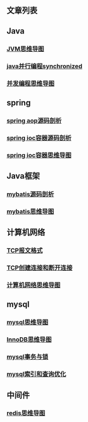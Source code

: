 ## 文章列表

## Java

### [JVM思维导图](https://app.yinxiang.com/fx/ed1dfe58-53c7-4da5-ba0d-5ea58a1294fd)

### [java并行编程synchronized](https://app.yinxiang.com/fx/26f40b4c-4053-4eb9-9321-39ac9eca6726)

### [并发编程思维导图](https://app.yinxiang.com/fx/751a661e-1766-47f7-852a-9457ab63ba2a)

## spring

### [spring aop源码剖析](https://app.yinxiang.com/fx/663f81b2-2736-43b7-aa64-3229c256a50e)

### [spring ioc容器源码剖析](https://app.yinxiang.com/fx/12970fe8-aa85-4f3e-822f-36800637c283)

### [spring ioc容器思维导图](https://app.yinxiang.com/fx/0ca62381-75fd-4877-ab08-c7eeb8890300)

## Java框架

### [mybatis源码剖析](https://app.yinxiang.com/fx/8bf6600f-b0bf-44c0-a4e6-95e25c6a6adc)

### [mybatis思维导图](https://app.yinxiang.com/fx/95cf9d58-787d-4b3a-a1ef-69655dda1d91)

## 计算机网络

### [TCP报文格式](https://app.yinxiang.com/fx/4f707fe1-af3c-4be7-b34f-10454594fb77)

### [TCP创建连接和断开连接](https://app.yinxiang.com/fx/29ce53aa-a2ea-4808-9f7e-02071d9704f5)

### [计算机网络思维导图](https://app.yinxiang.com/fx/7913ef3b-1a4b-40b5-b1a4-e26916e26551)

## mysql

### [mysql思维导图](https://app.yinxiang.com/fx/81949bca-0c9b-4b72-b729-cc60ae07db70)

### [InnoDB思维导图](https://app.yinxiang.com/fx/0e7e20d7-3af7-4750-a125-ecf1d3e67146)

### [mysql事务与锁](https://app.yinxiang.com/fx/bd9ce1f5-9b4b-46b8-a971-9e5890bc0324)

### [mysql索引和查询优化](https://app.yinxiang.com/fx/92e6fcb4-d145-4c9e-bbbf-b0f210892903)

## 中间件

### [redis思维导图](https://app.yinxiang.com/fx/570fb73f-b5a0-40f7-bcba-87fa7da4cb2a)
